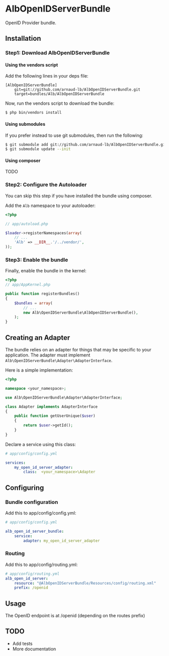 # AlbOpenIDServerBundle

OpenID Provider bundle.

## Installation

### Step1: Download AlbOpenIDServerBundle

#### Using the vendors script

Add the following lines in your deps file:

```
[AlbOpenIDServerBundle]
    git=git://github.com/arnaud-lb/AlbOpenIDServerBundle.git
    target=bundles/Alb/AlbOpenIDServerBundle
```

Now, run the vendors script to download the bundle:

``` sh
$ php bin/vendors install
```

#### Using submodules

If you prefer instead to use git submodules, then run the following:

``` sh
$ git submodule add git://github.com/arnaud-lb/AlbOpenIDServerBundle.git vendor/bundles/Alb/AlbOpenIDServerBundle
$ git submodule update --init
```

#### Using composer

TODO

### Step2: Configure the Autoloader

You can skip this step if you have installed the bundle using composer.

Add the ``Alb`` namespace to your autoloader:

``` php
<?php

// app/autoload.php

$loader->registerNamespaces(array(
    // ...
    'Alb' => __DIR__.'/../vendor/',
));
```

### Step3: Enable the bundle

Finally, enable the bundle in the kernel:

``` php
<?php
// app/AppKernel.php

public function registerBundles()
{
    $bundles = array(
        // ...
        new Alb\OpenIDServerBundle\AlbOpenIDServerBundle(),
    );
}
```

## Creating an Adapter

The bundle relies on an adapter for things that may be specific to your application. The adapter must implement `Alb\OpenIDServerBundle\Adapter\AdapterInterface`.

Here is a simple implementation:

``` php
<?php

namespace <your_namespace>;

use Alb\OpenIDServerBundle\Adapter\AdapterInterface;

class Adapter implements AdapterInterface
{
    public function getUserUnique($user)
    {
        return $user->getId();
    }
}
```

Declare a service using this class:

``` yaml
# app/config/config.yml

services:
    my_open_id_server_adapter:
        class:  <your_namespace>\Adapter
```

## Configuring

### Bundle configuration

Add this to app/config/config.yml:

``` yaml
# app/config/config.yml

alb_open_id_server_bundle:
    service:
        adapter: my_open_id_server_adapter
```

### Routing

Add this to app/config/routing.yml:

``` yaml
# app/config/routing.yml
alb_open_id_server:
    resource: "@AlbOpenIDServerBundle/Resources/config/routing.xml"
    prefix: /openid
```

## Usage

The OpenID endpoint is at /openid (depending on the routes prefix)

## TODO

- Add tests
- More documentation

